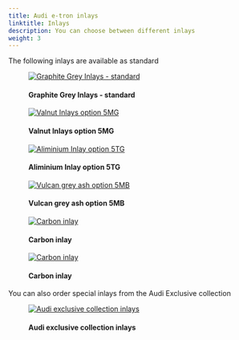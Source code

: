 ```yaml
---
title: Audi e-tron inlays
linktitle: Inlays
description: You can choose between different inlays
weight: 3
---
```

<!-- markdownlint-disable MD033 -->

The following inlays are available as standard

<figure>
    <a href="https://media.electrichasgoneaudi.net/multimedia/models/e-tron/interior/inlays/inlays_graphitegrey_1.jpg">
        <img src="https://media.electrichasgoneaudi.net/multimedia/models/e-tron/interior/inlays/inlays_graphitegrey_1s.jpg"
        alt="Graphite Grey Inlays - standard" title="Graphite Grey Inlays - standard">
    </a>
    <figcaption><h4>Graphite Grey Inlays - standard</h4></figcaption>
</figure>

<figure>
    <a href="https://media.electrichasgoneaudi.net/multimedia/models/e-tron/interior/inlays/inlay_valnut.jpg">
        <img src="https://media.electrichasgoneaudi.net/multimedia/models/e-tron/interior/inlays/inlay_valnuts.jpg"
        alt="Valnut Inlays option 5MG" title="Valnut Inlays option 5MG">
    </a>
    <figcaption><h4>Valnut Inlays option 5MG</h4></figcaption>
</figure>

<figure>
    <a href="https://media.electrichasgoneaudi.net/multimedia/models/e-tron/interior/inlays/inlays_aluminium.jpg">
        <img src="https://media.electrichasgoneaudi.net/multimedia/models/e-tron/interior/inlays/inlays_aluminiums.jpg"
        alt="Aliminium Inlay option 5TG" title="Aliminium Inlay option 5TG">
    </a>
    <figcaption><h4>Aliminium Inlay option 5TG</h4></figcaption>
</figure>

<figure>
    <a href="https://media.electrichasgoneaudi.net/multimedia/models/e-tron/interior/inlays/inlays_vulcangrey.jpg">
        <img src="https://media.electrichasgoneaudi.net/multimedia/models/e-tron/interior/inlays/inlays_vulcangreys.jpg"
        alt="Vulcan grey ash option 5MB" title="Vulcan grey ash option 5MB">
    </a>
    <figcaption><h4>Vulcan grey ash option 5MB</h4></figcaption>
</figure>

<figure>
    <a href="https://media.electrichasgoneaudi.net/multimedia/models/e-tron/interior/inlays/carbon.jpg">
        <img src="https://media.electrichasgoneaudi.net/multimedia/models/e-tron/interior/inlays/carbons.jpg"
        alt="Carbon inlay" title="Carbon inlay">
    </a>
    <figcaption><h4>Carbon inlay</h4></figcaption>
</figure>

<figure>
    <a href="https://media.electrichasgoneaudi.net/multimedia/models/e-tron/interior/inlays/carbon_2.jpg">
        <img src="https://media.electrichasgoneaudi.net/multimedia/models/e-tron/interior/inlays/carbon_2s.jpg"
        alt="Carbon inlay" title="Carbon inlay">
    </a>
    <figcaption><h4>Carbon inlay</h4></figcaption>
</figure>

You can also order special inlays from the Audi Exclusive collection

<figure>
    <a href="https://media.electrichasgoneaudi.net/multimedia/models/e-tron/interior/inlays/inlay_audiexlusive.jpg">
        <img src="https://media.electrichasgoneaudi.net/multimedia/models/e-tron/interior/inlays/inlay_audiexlusives.jpg"
        alt="Audi exclusive collection inlays" title="Audi exclusive collection inlays">
    </a>
    <figcaption><h4>Audi exclusive collection inlays</h4></figcaption>
</figure>
